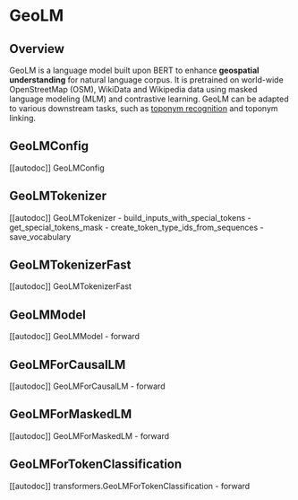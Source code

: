 <!--Copyright 2023 The HuggingFace Team. All rights reserved.

Licensed under the Apache License, Version 2.0 (the "License"); you may not use this file except in compliance with
the License. You may obtain a copy of the License at

http://www.apache.org/licenses/LICENSE-2.0

Unless required by applicable law or agreed to in writing, software distributed under the License is distributed on
an "AS IS" BASIS, WITHOUT WARRANTIES OR CONDITIONS OF ANY KIND, either express or implied. See the License for the
specific language governing permissions and limitations under the License.
-->

# GeoLM

## Overview

<!-- 
TODO: 
The GeoLM model was proposed in [<INSERT PAPER NAME HERE>](<INSERT PAPER LINK HERE>) by <INSERT AUTHORS HERE>.
<INSERT SHORT SUMMARY HERE> -->

GeoLM is a language model built upon BERT to enhance **geospatial understanding** for natural language corpus. It is pretrained on world-wide OpenStreetMap (OSM), WikiData and Wikipedia data using masked language modeling (MLM) and contrastive learning. GeoLM can be adapted to various downstream tasks, such as [toponym recognition](https://huggingface.co/zekun-li/geolm-base-toponym-recognition) and toponym linking. 


<!-- This model was contributed by [INSERT YOUR HF USERNAME HERE](https://huggingface.co/<INSERT YOUR HF USERNAME HERE>).
The original code can be found [here](<INSERT LINK TO GITHUB REPO HERE>). -->



## GeoLMConfig

[[autodoc]] GeoLMConfig


## GeoLMTokenizer

[[autodoc]] GeoLMTokenizer
    - build_inputs_with_special_tokens
    - get_special_tokens_mask
    - create_token_type_ids_from_sequences
    - save_vocabulary


## GeoLMTokenizerFast

[[autodoc]] GeoLMTokenizerFast


## GeoLMModel

[[autodoc]] GeoLMModel
    - forward


## GeoLMForCausalLM

[[autodoc]] GeoLMForCausalLM
    - forward


## GeoLMForMaskedLM

[[autodoc]] GeoLMForMaskedLM
    - forward

## GeoLMForTokenClassification

[[autodoc]] transformers.GeoLMForTokenClassification
    - forward


